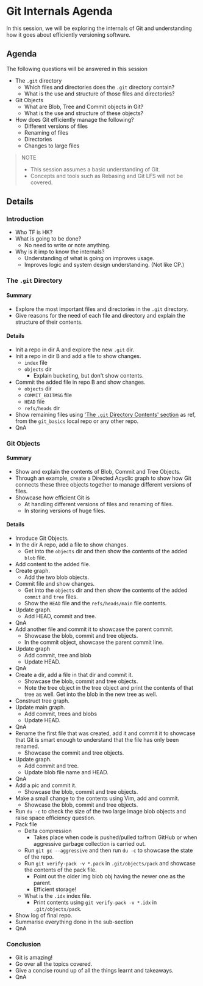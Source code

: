 # Git Internals Agenda

In this session, we will be exploring the internals of Git and understanding how it goes about efficiently versioning software.

## Agenda

The following questions will be answered in this session

-   The `.git` directory
    -   Which files and directories does the `.git` directory contain?
    -   What is the use and structure of those files and directories?
-   Git Objects
    -   What are Blob, Tree and Commit objects in Git?
    -   What is the use and structure of these objects?
-   How does Git efficiently manage the following?
    -   Different versions of files
    -   Renaming of files
    -   Directories
    -   Changes to large files

> NOTE
>
> -   This session assumes a basic understanding of Git.
> -   Concepts and tools such as Rebasing and Git LFS will not be covered.

## Details

### Introduction

- Who TF is HK?
- What is going to be done?
  - No need to write or note anything.
- Why is it imp to know the internals?
  - Understanding of what is going on improves usage.
  - Improves logic and system design understanding. (Not like CP.)

### The `.git` Directory

#### Summary

- Explore the most important files and directories in the `.git` directory.
- Give reasons for the need of each file and directory and explain the structure of their contents.

#### Details

- Init a repo in dir A and explore the new `.git` dir.
- Init a repo in dir B and add a file to show changes.
  - `index` file
  - `objects` dir
    - Explain bucketing, but don't show contents.
- Commit the added file in repo B and show changes.
  - `objects` dir
  - `COMMIT_EDITMSG` file
  - `HEAD` file
  - `refs/heads` dir
- Show remaining files using ['The `.git` Directory Contents' section](https://harshkapadia2.github.io/git_basics/#_the_git_directory_contents) as ref, from the `git_basics` local repo or any other repo.
- QnA

### Git Objects

#### Summary

- Show and explain the contents of Blob, Commit and Tree Objects.
- Through an example, create a Directed Acyclic graph to show how Git connects these three objects together to manage different versions of files.
- Showcase how efficient Git is
    - At handling different versions of files and renaming of files.
    - In storing versions of huge files.

#### Details

- Inroduce Git Objects.
- In the dir A repo, add a file to show changes.
  - Get into the `objects` dir and then show the contents of the added `blob` file.
- Add content to the added file.
- Create graph.
  - Add the two blob objects.
- Commit file and show changes.
  - Get into the `objects` dir and then show the contents of the added `commit` and `tree` files.
  - Show the `HEAD` file and the `refs/heads/main` file contents.
- Update graph.
  - Add HEAD, commit and tree.
- QnA
- Add another file and commit it to showcase the parent commit.
  - Showcase the blob, commit and tree objects.
  - In the commit object, showcase the parent commit line.
- Update graph
  - Add commit, tree and blob
  - Update HEAD.
- QnA
- Create a dir, add a file in that dir and commit it.
  - Showcase the blob, commit and tree objects.
  - Note the tree object in the tree object and print the contents of that tree as well. Get into the blob in the new tree as well.
- Construct tree graph.
- Update main graph.
  - Add commit, trees and blobs
  - Update HEAD.
- QnA
- Rename the first file that was created, add it and commit it to showcase that Git is smart enough to understand that the file has only been renamed.
  - Showcase the commit and tree objects.
- Update graph.
  - Add commit and tree.
  - Update blob file name and HEAD.
- QnA
- Add a pic and commit it.
  - Showcase the blob, commit and tree objects.
- Make a small change to the contents using Vim, add and commit.
  - Showcase the blob, commit and tree objects.
- Run `du -c` to check the size of the two large image blob objects and raise space efficiency question.
- Pack file
  - Delta compression
    - Takes place when code is pushed/pulled to/from GitHub or when aggressive garbage collection is carried out.
  - Run `git gc --aggressive` and then run `du -c` to showcase the state of the repo.
  - Run `git verify-pack -v *.pack` in `.git/objects/pack` and showcase the contents of the pack file.
    - Point out the older img blob obj having the newer one as the parent.
    - Efficient storage!
  - What is the `.idx` index file.
    - Print contents using `git verify-pack -v *.idx` in `.git/objects/pack`.
- Show log of final repo.
- Summarise everything done in the sub-section
- QnA

### Conclusion

- Git is amazing!
- Go over all the topics covered.
- Give a concise round up of all the things learnt and takeaways.
- QnA
